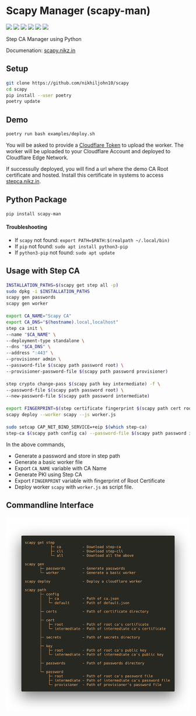 # Scapy Manager (scapy-man)

[![](https://img.shields.io/pypi/status/scapy-man)](https://pypi.org/project/scapy-man/) [![](https://img.shields.io/pypi/v/scapy-man)](https://pypi.org/project/scapy-man/) [![](https://img.shields.io/pypi/pyversions/scapy-man)](https://pypi.org/project/scapy-man/) [![](https://readthedocs.org/projects/scapy-manager/badge/?version=latest)](https://scapy-manager.readthedocs.io/en/latest/?badge=latest) [![](https://www.codefactor.io/repository/github/nikhiljohn10/scapy/badge)](https://www.codefactor.io/repository/github/nikhiljohn10/scapy) [![](https://img.shields.io/github/license/nikhiljohn10/scapy)](https://github.com/nikhiljohn10/scapy/blob/main/LICENSE)

Step CA Manager using Python

Documenation: [scapy.nikz.in](https://scapy.nikz.in)

## Setup

```bash
git clone https://github.com/nikhiljohn10/scapy
cd scapy
pip install --user poetry
poetry update
```

## Demo

```bash
poetry run bash examples/deploy.sh
```

You will be asked to provide a [Cloudflare Token](https://developers.cloudflare.com/api/tokens/create) to upload the worker. The worker will be uploaded to your Cloudflare Account and deployed to Cloudflare Edge Network.

If successully deployed, you will find a url where the demo CA Root certificate and hosted. Install this certificate in systems to access [stepca.nikz.in](https://stepca.nikz.in).

## Python Package

```bash
pip install scapy-man
```

#### Troubleshooting

 - If `scapy` not found: `export PATH=$PATH:$(realpath ~/.local/bin)`
 - If `pip` not found: `sudo apt install python3-pip`
 - If `python3-pip` not found: `sudo apt update`

## Usage with Step CA

```bash
INSTALLATION_PATHS=$(scapy get step all -p)
sudo dpkg -i $INSTALLATION_PATHS
scapy gen passwords
scapy gen worker

export CA_NAME="Scapy CA"
export CA_DNS="$(hostname).local,localhost"
step ca init \
--name "$CA_NAME" \
--deployment-type standalone \
--dns "$CA_DNS" \
--address ":443" \
--provisioner admin \
--password-file $(scapy path password root) \
--provisioner-password-file $(scapy path password provisioner)

step crypto change-pass $(scapy path key intermediate) -f \
--password-file $(scapy path password root) \
--new-password-file $(scapy path password intermediate)

export FINGERPRINT=$(step certificate fingerprint $(scapy path cert root))
scapy deploy --worker scapy --js worker.js

sudo setcap CAP_NET_BIND_SERVICE=+eip $(which step-ca)
step-ca $(scapy path config ca) --password-file $(scapy path password intermediate)
```

In the above commands,
 - Generate a password and store in step path
 - Generate a basic worker file
 - Export `CA_NAME` variable with CA Name
 - Generate PKI using Step CA
 - Export `FINGERPRINT` variable with fingerprint of Root Certificate
 - Deploy worker `scapy` with `worker.js` as script file.

## Commandline Interface

![Scapy CLI](https://raw.githubusercontent.com/nikhiljohn10/scapy/main/docs/_static/scapy-commands.png)
